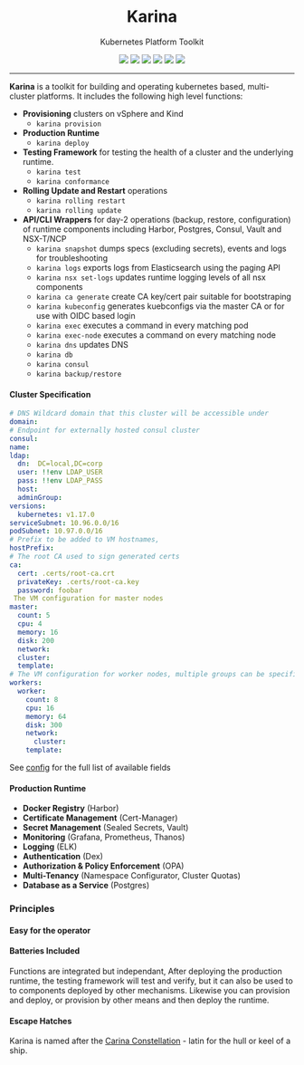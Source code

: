

<h1 align="center">Karina</h1>
  <p align="center">Kubernetes Platform Toolkit</p>
<p align="center">
<a href="https://circleci.com/gh/flanksource/platform-cli"><img src="https://circleci.com/gh/flanksource/platform-cli.svg?style=svg"></a>
<a href="https://goreportcard.com/report/github.com/flanksource/platform-cli"><img src="https://goreportcard.com/badge/github.com/flanksource/platform-cli"></a>
<img src="https://img.shields.io/badge/K8S-1.15%20%7C%201.16-lightgrey.svg"/>
<img src="https://img.shields.io/badge/Infra-vSphere%20%7C%20Kind-lightgrey.svg"/>
<img src="https://img.shields.io/github/license/flanksource/platform-cli.svg?style=flat-square"/>
<a href="https://karina.docs.flanksource.com"> <img src="https://img.shields.io/badge/☰-Docs-lightgrey.svg"/> </a>
</p>

---

**Karina** is a toolkit for building and operating kubernetes based, multi-cluster platforms. It includes the following high level functions:

* **Provisioning** clusters on vSphere and Kind
  * `karina provision`
* **Production Runtime**
  * `karina deploy`
* **Testing Framework** for testing the health of a cluster and the underlying runtime.
  * `karina test`
  * `karina conformance`
* **Rolling Update and Restart** operations
  * `karina rolling restart`
  * `karina rolling update`
* **API/CLI Wrappers** for day-2 operations (backup, restore, configuration) of runtime components including Harbor, Postgres, Consul, Vault and NSX-T/NCP
  * `karina snapshot` dumps specs (excluding secrets), events and logs for troubleshooting
  * `karina logs` exports logs from Elasticsearch using the paging API
  * `karina nsx set-logs` updates runtime logging levels of all nsx components
  * `karina ca generate` create CA key/cert pair suitable for bootstraping
  * `karina kubeconfig` generates kuebconfigs via the master CA or for use with OIDC based login
  * `karina exec` executes a command in every matching pod
  * `karina exec-node` executes a command on every matching node
  * `karina dns` updates DNS
  * `karina db`
  * `karina consul`
  * `karina backup/restore`

#### Cluster Specification

```yaml
# DNS Wildcard domain that this cluster will be accessible under
domain:
# Endpoint for externally hosted consul cluster
consul:
name:
ldap:
  dn:  DC=local,DC=corp
  user: !!env LDAP_USER
  pass: !!env LDAP_PASS
  host:
  adminGroup:
versions:
  kubernetes: v1.17.0
serviceSubnet: 10.96.0.0/16
podSubnet: 10.97.0.0/16
# Prefix to be added to VM hostnames,
hostPrefix:
# The root CA used to sign generated certs
ca:
  cert: .certs/root-ca.crt
  privateKey: .certs/root-ca.key
  password: foobar
 The VM configuration for master nodes
master:
  count: 5
  cpu: 4
  memory: 16
  disk: 200
  network:
  cluster:
  template:
# The VM configuration for worker nodes, multiple groups can be specified
workers:
  worker:
    count: 8
    cpu: 16
    memory: 64
    disk: 300
    network:
 	  cluster:
    template:
```

See [config](https://karina.docs.flanksource.com/reference/config/) for the full list of available fields

#### Production Runtime

* **Docker Registry** (Harbor)
* **Certificate Management** (Cert-Manager)
* **Secret Management** (Sealed Secrets, Vault)
* **Monitoring** (Grafana, Prometheus, Thanos)
* **Logging** (ELK)
* **Authentication** (Dex)
* **Authorization & Policy Enforcement** (OPA)
* **Multi-Tenancy** (Namespace Configurator, Cluster Quotas)
* **Database as a Service** (Postgres)


### Principles

#### Easy for the operator

#### Batteries Included

Functions are integrated but independant, After deploying the production runtime, the testing framework will test and verify, but it can also be used to to components deployed by other mechanisms. Likewise you can provision and deploy, or provision by other means and then deploy the runtime.

#### Escape Hatches

Karina is named after the [Carina Constellation](https://en.wikipedia.org/wiki/Carina_(constellation)) - latin for the hull or keel of a ship.

